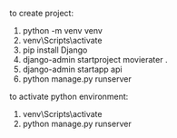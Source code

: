 to create project:

1. python -m venv venv
2. venv\Scripts\activate
3. pip install Django
4. django-admin startproject movierater .
5. django-admin startapp api
6. python manage.py runserver

to activate python environment:

1. venv\Scripts\activate
2. python manage.py runserver
